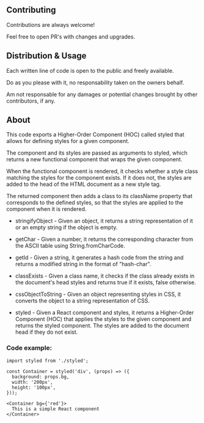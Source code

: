 ## Contributing

Contributions are always welcome!

Feel free to open PR's with changes and upgrades.


## Distribution & Usage

Each written line of code is open to the public and freely available.

Do as you please with it, no responsability taken on the owners behalf.

Am not responsable for any damages or potential changes brought by other contributors, if any.

## About

This code exports a Higher-Order Component (HOC) called styled that allows for defining styles for a given component. 

The component and its styles are passed as arguments to styled, which returns a new functional component that wraps the given component. 

When the functional component is rendered, it checks whether a style class matching the styles for the component exists. If it does not, the styles are added to the head of the HTML document as a new style tag. 

The returned component then adds a class to its className property that corresponds to the defined styles, so that the styles are applied to the component when it is rendered.

- stringifyObject - Given an object, it returns a string representation of it or an empty string if the object is empty.

- getChar - Given a number, it returns the corresponding character from the ASCII table using String.fromCharCode.

- getId - Given a string, it generates a hash code from the string and returns a modified string in the format of "hash-char".

- classExists - Given a class name, it checks if the class already exists in the document's head styles and returns true if it exists, false otherwise.

- cssObjectToString - Given an object representing styles in CSS, it converts the object to a string representation of CSS.

- styled - Given a React component and styles, it returns a Higher-Order Component (HOC) that applies the styles to the given component and returns the styled component. The styles are added to the document head if they do not exist.

### Code example:

```
import styled from './styled';

const Container = styled('div', (props) => ({
  background: props.bg,
  width: '200px',
  height: '100px',
}));

<Container bg={'red'}>
  This is a simple React component
</Container>
```
